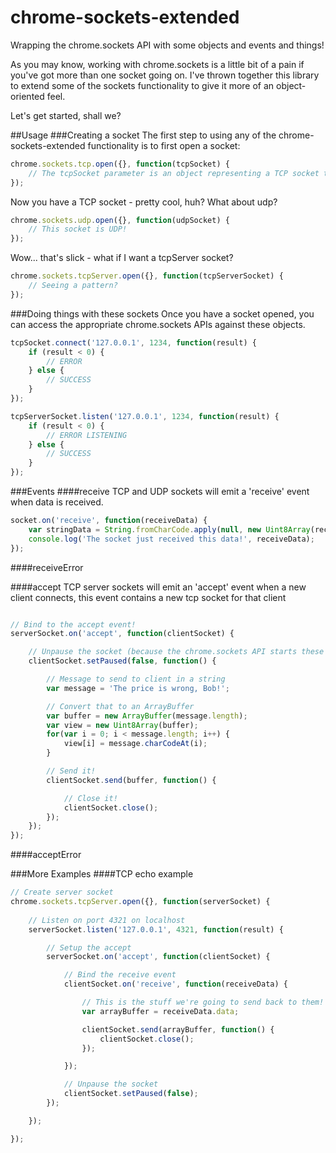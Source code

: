 chrome-sockets-extended
=======================

Wrapping the chrome.sockets API with some objects and events and things!

As you may know, working with chrome.sockets is a little bit of a pain if you've got more than one socket going on.
I've thrown together this library to extend some of the sockets functionality to give it more of an object-oriented feel.

Let's get started, shall we?


##Usage
###Creating a socket
The first step to using any of the chrome-sockets-extended functionality is to first open a socket:

```javascript
chrome.sockets.tcp.open({}, function(tcpSocket) {
	// The tcpSocket parameter is an object representing a TCP socket that you can do things with!
});
```

Now you have a TCP socket - pretty cool, huh? What about udp?

```javascript
chrome.sockets.udp.open({}, function(udpSocket) {
	// This socket is UDP!
});
```

Wow... that's slick - what if I want a tcpServer socket?

```javascript
chrome.sockets.tcpServer.open({}, function(tcpServerSocket) {
	// Seeing a pattern?
});
```

###Doing things with these sockets
Once you have a socket opened, you can access the appropriate chrome.sockets APIs against these objects.

```javascript
tcpSocket.connect('127.0.0.1', 1234, function(result) {
	if (result < 0) {
		// ERROR
	} else {
		// SUCCESS
	}
});
```

```javascript
tcpServerSocket.listen('127.0.0.1', 1234, function(result) {
	if (result < 0) {
		// ERROR LISTENING
	} else {
		// SUCCESS
	}
});
```

###Events
####receive
TCP and UDP sockets will emit a 'receive' event when data is received.
```javascript
socket.on('receive', function(receiveData) {
	var stringData = String.fromCharCode.apply(null, new Uint8Array(receiveData.data));
	console.log('The socket just received this data!', receiveData);
});
```

####receiveError

####accept
TCP server sockets will emit an 'accept' event when a new client connects, this event contains a new tcp socket for that client
```javascript

// Bind to the accept event!
serverSocket.on('accept', function(clientSocket) {

	// Unpause the socket (because the chrome.sockets API starts these off as paused...)
	clientSocket.setPaused(false, function() {

		// Message to send to client in a string
		var message = 'The price is wrong, Bob!';

		// Convert that to an ArrayBuffer
		var buffer = new ArrayBuffer(message.length);
		var view = new Uint8Array(buffer);
		for(var i = 0; i < message.length; i++) {
			view[i] = message.charCodeAt(i);
		}

		// Send it!
		clientSocket.send(buffer, function() {

			// Close it!
			clientSocket.close();
		});
	});
});
```

####acceptError

###More Examples
####TCP echo example
```javascript
// Create server socket
chrome.sockets.tcpServer.open({}, function(serverSocket) {
	
	// Listen on port 4321 on localhost
	serverSocket.listen('127.0.0.1', 4321, function(result) {

		// Setup the accept
		serverSocket.on('accept', function(clientSocket) {

			// Bind the receive event
			clientSocket.on('receive', function(receiveData) {

				// This is the stuff we're going to send back to them!
				var arrayBuffer = receiveData.data;

				clientSocket.send(arrayBuffer, function() {
					clientSocket.close();
				});

			});

			// Unpause the socket
			clientSocket.setPaused(false);
		});

	});

});
```